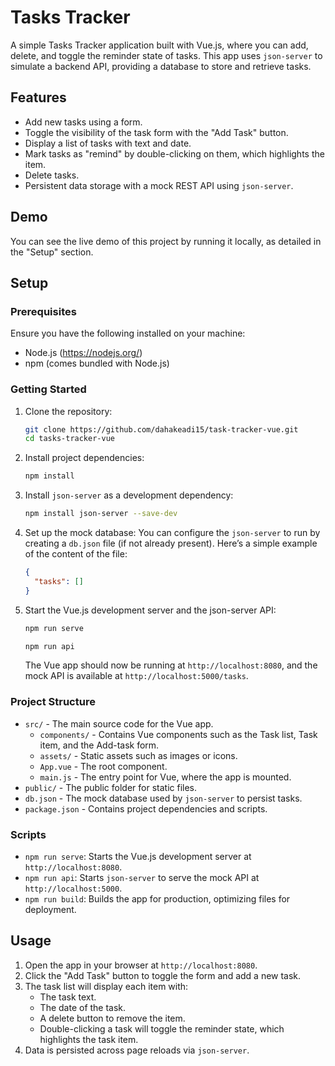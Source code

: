# Tasks Tracker

A simple Tasks Tracker application built with Vue.js, where you can add, delete, and toggle the reminder state of tasks. This app uses `json-server` to simulate a backend API, providing a database to store and retrieve tasks.

## Features

- Add new tasks using a form.
- Toggle the visibility of the task form with the "Add Task" button.
- Display a list of tasks with text and date.
- Mark tasks as "remind" by double-clicking on them, which highlights the item.
- Delete tasks.
- Persistent data storage with a mock REST API using `json-server`.

## Demo

You can see the live demo of this project by running it locally, as detailed in the "Setup" section.

## Setup

### Prerequisites

Ensure you have the following installed on your machine:

- Node.js (https://nodejs.org/)
- npm (comes bundled with Node.js)

### Getting Started

1. Clone the repository:

   ```bash
   git clone https://github.com/dahakeadi15/task-tracker-vue.git
   cd tasks-tracker-vue
   ```

2. Install project dependencies:

   ```bash
   npm install
   ```

3. Install `json-server` as a development dependency:

   ```bash
   npm install json-server --save-dev
   ```

4. Set up the mock database:
   You can configure the `json-server` to run by creating a `db.json` file (if not already present). Here’s a simple example of the content of the file:

   ```json
   {
     "tasks": []
   }
   ```

5. Start the Vue.js development server and the json-server API:

   ```bash
   npm run serve
   ```

   ```bash
   npm run api
   ```

   The Vue app should now be running at `http://localhost:8080`, and the mock API is available at `http://localhost:5000/tasks`.

### Project Structure

- `src/` - The main source code for the Vue app.
  - `components/` - Contains Vue components such as the Task list, Task item, and the Add-task form.
  - `assets/` - Static assets such as images or icons.
  - `App.vue` - The root component.
  - `main.js` - The entry point for Vue, where the app is mounted.
- `public/` - The public folder for static files.
- `db.json` - The mock database used by `json-server` to persist tasks.
- `package.json` - Contains project dependencies and scripts.

### Scripts

- `npm run serve`: Starts the Vue.js development server at `http://localhost:8080`.
- `npm run api`: Starts `json-server` to serve the mock API at `http://localhost:5000`.
- `npm run build`: Builds the app for production, optimizing files for deployment.

## Usage

1. Open the app in your browser at `http://localhost:8080`.
2. Click the "Add Task" button to toggle the form and add a new task.
3. The task list will display each item with:
   - The task text.
   - The date of the task.
   - A delete button to remove the item.
   - Double-clicking a task will toggle the reminder state, which highlights the task item.
4. Data is persisted across page reloads via `json-server`.
